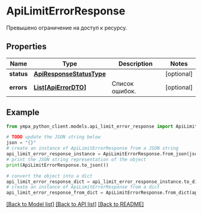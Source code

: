 # ApiLimitErrorResponse

Превышено ограничение на доступ к ресурсу.

## Properties

Name | Type | Description | Notes
------------ | ------------- | ------------- | -------------
**status** | [**ApiResponseStatusType**](ApiResponseStatusType.md) |  | [optional] 
**errors** | [**List[ApiErrorDTO]**](ApiErrorDTO.md) | Список ошибок. | [optional] 

## Example

```python
from ympa_python_client.models.api_limit_error_response import ApiLimitErrorResponse

# TODO update the JSON string below
json = "{}"
# create an instance of ApiLimitErrorResponse from a JSON string
api_limit_error_response_instance = ApiLimitErrorResponse.from_json(json)
# print the JSON string representation of the object
print(ApiLimitErrorResponse.to_json())

# convert the object into a dict
api_limit_error_response_dict = api_limit_error_response_instance.to_dict()
# create an instance of ApiLimitErrorResponse from a dict
api_limit_error_response_from_dict = ApiLimitErrorResponse.from_dict(api_limit_error_response_dict)
```
[[Back to Model list]](../README.md#documentation-for-models) [[Back to API list]](../README.md#documentation-for-api-endpoints) [[Back to README]](../README.md)


